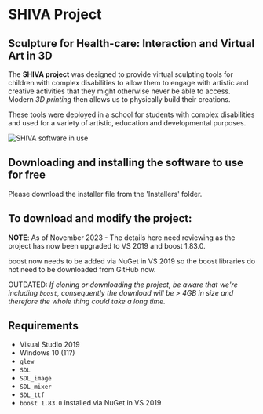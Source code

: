 # SHIVA Project
## Sculpture for Health-care: Interaction and Virtual Art in 3D

The **SHIVA project** was designed to provide virtual sculpting tools for children with complex disabilities to allow them to engage with artistic and creative activities that they might otherwise never be able to access. Modern *3D printing* then allows us to physically build their creations. 

These tools were deployed in a school for students with complex disabilities and used for a variety of artistic, education and developmental purposes. 

![SHIVA software in use](http://i.imgur.com/GAk94SF.jpg)

## Downloading and installing the software to use for free
Please download the installer file from the 'Installers' folder.

## To download and modify the project:
**NOTE**: As of November 2023 - The details here need reviewing as the project has now been upgraded to VS 2019 and boost 1.83.0.

boost now needs to be added via NuGet in VS 2019 so the boost libraries do not need to be downloaded from GitHub now.

OUTDATED: *If cloning or downloading the project, be aware that we're including `boost`, consequently the download will be > 4GB in size and therefore the whole thing could take a long time.*

## Requirements
* Visual Studio 2019
* Windows 10 (11?)
* `glew`
* `SDL`
* `SDL_image`
* `SDL_mixer`
* `SDL_ttf`
* `boost 1.83.0` installed via NuGet in VS 2019
